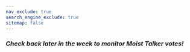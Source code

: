 ```yaml
---
nav_exclude: true
search_engine_exclude: true
sitemap: false
---
```


### ***Check back later in the week to monitor Moist Talker votes!***
